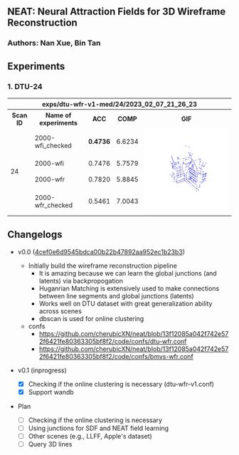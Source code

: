 ## NEAT: Neural Attraction Fields for 3D Wireframe Reconstruction

### Authors: Nan Xue, Bin Tan

## Experiments

### 1. DTU-24
  <table>
    <tr>
        <th colspan="5">exps/dtu-wfr-v1-med/24/2023_02_07_21_26_23</th>
    </tr>
    <tr>
      <th>Scan ID</th>
      <th>Name of experiments</th>
      <th>ACC</th>
      <th>COMP</th>
      <th>GIF</th>
    </tr>
    <tr>
    <td rowspan="4">24</td>
    <td>2000-wfi_checked</td>
    <td><b>0.4736</b></td>
    <td>6.6234</td>
    <td rowspan="4">
    <img src="exps/dtu-wfr-v1-med/24/2023_02_07_21_26_23/wireframes/2000-wfi_checked_record.gif" width="512" />
    </td>
    </tr>
    <tr>
    <td>2000-wfi</td>
    <td>0.7476</td>
    <td>5.7579</td>
    </tr>
    <tr>
    <td>2000-wfr</td>
    <td>0.7820</td>
    <td>5.8845</td>
    </tr>
    <tr>
    <td>2000-wfr_checked</td>
    <td>0.5461</td>
    <td>7.0043</td>
    </tr>
  </table>

## Changelogs
- v0.0 ([4cef0e6d9545bdca00b22b47892aa952ec1b23b3](https://github.com/cherubicXN/neat/tree/4cef0e6d9545bdca00b22b47892aa952ec1b23b3))
  - Initially build the wireframe reconstruction pipeline 
    - It is amazing because we can learn the global junctions (and latents) via backpropogation
    - Huganrian Matching is extensively used to make connections between line segments and global junctions (latents)
    - Works well on DTU dataset with great generalization ability across scenes
    - dbscan is used for online clustering
  - confs
    - https://github.com/cherubicXN/neat/blob/13f12085a042f742e572f6421fe80363305bf8f2/code/confs/dtu-wfr.conf
    - https://github.com/cherubicXN/neat/blob/13f12085a042f742e572f6421fe80363305bf8f2/code/confs/bmvs-wfr.conf

- v0.1 (inprogress)
  - [x] Checking if the online clustering is necessary (dtu-wfr-v1.conf)
  - [x] Support wandb
- Plan
  - [ ] Checking if the online clustering is necessary
  - [ ] Using junctions for SDF and NEAT field learning
  - [ ] Other scenes (e.g., LLFF, Apple's dataset)
  - [ ] Query 3D lines
